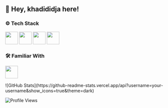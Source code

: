 

## 👋 Hey, khadididja here!

### ⚙ Tech Stack
<p align="left">
  <img src="https://cdn.jsdelivr.net/gh/devicons/devicon/icons/c/c-original.svg" width="40" height="40"/>
  <img src="https://cdn.jsdelivr.net/gh/devicons/devicon/icons/python/python-original.svg" width="40" height="40"/>
  <img src="https://cdn.jsdelivr.net/gh/devicons/devicon/icons/html5/html5-original.svg" width="40" height="40"/>
  <img src="https://cdn.jsdelivr.net/gh/devicons/devicon/icons/css3/css3-original.svg" width="40" height="40"/>
</p> 

### 🛠️ Familiar With
<p align="left">
  <img src="https://cdn.jsdelivr.net/gh/devicons/devicon/icons/javascript/javascript-original.svg" width="40" height="40"/>
<p>
![GitHub Stats](https://github-readme-stats.vercel.app/api?username=your-username&show_icons=true&theme=dark)


![Profile Views](https://komarev.com/ghpvc/?username=your-username&color=blue)
